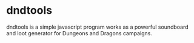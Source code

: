 # dndtools
dndtools is a simple javascript program works as a powerful soundboard and loot generator for Dungeons and Dragons campaigns. 

